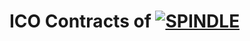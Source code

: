 # ICO Contracts of [![SPINDLE](https://spindle.zone/common/img/logo_horizontal.png)](https://spindle.zone)